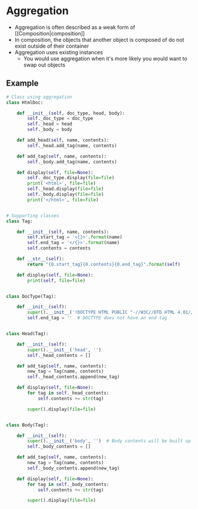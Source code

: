 # Aggregation

- Aggregation is often described as a weak form of [[Composition|composition]]
- In composition, the objects that another object is composed of do not exist outside of their container
- Aggregation uses existing instances
	- You would use aggregation when it's more likely you would want to swap out objects

## Example
```python
# Class using aggregation
class HtmlDoc:

    def __init__(self, doc_type, head, body):
        self._doc_type = doc_type
        self._head = head
        self._body = body

    def add_head(self, name, contents):
        self._head.add_tag(name, contents)

    def add_tag(self, name, contents):
        self._body.add_tag(name, contents)

    def display(self, file=None):
        self._doc_type.display(file=file)
        print('<html>', file=file)
        self._head.display(file=file)
        self._body.display(file=file)
        print('</html>', file=file)


# Supporting classes
class Tag:

    def __init__(self, name, contents):
        self.start_tag = '<{}>'.format(name)
        self.end_tag = '</{}>'.format(name)
        self.contents = contents

    def __str__(self):
        return "{0.start_tag}{0.contents}{0.end_tag}".format(self)

    def display(self, file=None):
        print(self, file=file)


class DocType(Tag):

    def __init__(self):
        super().__init__('!DOCTYPE HTML PUBLIC "-//W3C//DTD HTML 4.01//EN" http://www.w3.org/TR/html4/strict.dtd', '')
        self.end_tag = ''  # DOCTYPE does not have an end tag


class Head(Tag):

    def __init__(self):
        super().__init__('head', '')
        self._head_contents = []

    def add_tag(self, name, contents):
        new_tag = Tag(name, contents)
        self._head_contents.append(new_tag)

    def display(self, file=None):
        for tag in self._head_contents:
            self.contents += str(tag)

        super().display(file=file)


class Body(Tag):

    def __init__(self):
        super().__init__('body', '')  # Body contents will be built up separately
        self._body_contents = []

    def add_tag(self, name, contents):
        new_tag = Tag(name, contents)
        self._body_contents.append(new_tag)

    def display(self, file=None):
        for tag in self._body_contents:
            self.contents += str(tag)

        super().display(file=file)
```